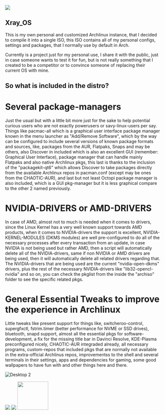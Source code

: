  <img src="https://images2.imgbox.com/b1/19/gp7ReKqs_o.png"> 

## Xray_OS 
This is my own personal and customized Archlinux instance, that I decided to compile it into a single ISO, this ISO contains all of my personal configs, settings and packages, that I normally use by default in Arch.

Currently is a project just for my personal use, I share it with the public, just in case someone wants to test it for fun, but is not really something that I created to be a competitor or to convince someone of replacing their current OS with mine.

## So what is included in the distro?

# Several package-managers
Just the usual but with a little bit more just for the sake to help potential curious users who are not exactly powerusers or savy-linux-users per say. Things like pacmac-all which is a graphical user interface package manager known in the menu launcher as "Add/Remove Software", which by the way can be configured to include several versions of known package formats and sources, like, packages from the AUR, Flatpaks, Snaps and may be others, also Discover in included which is also an excellent GUI (remember: Graphical User Interface), package manager that can handle mainly Flatpaks and also native Archlinux pkgs, this last is thanks to the inclusion of the "packagekit-qt6" which allows Discover to take packages directly from the available Archlinux repos in pacman.conf (except may be ones from the CHAOTIC-AUR), and last but not least Octopi package manager is also included, which is a GUI pkg-manager but it is less graphical compare to the other 2 named previously.

# NVIDIA-DRIVERS or AMD-DRIVERS
In case of AMD, almost not to much is needed when it comes to drivers, since the Linux Kernel has a very well known support towards AMD products, when it comes to NVIDIA-drivers the support is excellent, NVIDIA-KERNEL-MODULES (DKMS modules) are well pre-configured to do all of the necessary processes after every transaction from an update, in case NVIDIA is not being used but rather AMD, then a script will automatically delete all of the NVIDIA-drivers, same if non NVIDIA or AMD drivers are being used, then it will automatically delete all related drivers regarding that. The NVIDIA-drivers that are being used are the current "nvidia-open-dkms" drivers, plus the rest of the necessary NVIDIA-drivers like "lib32-opencl-nvidia" and so on, you can check the pkglist from the inside the "archiso" folder to see the specific related pkgs.

# General Essential Tweaks to improve the experience in Archlinux
Little tweaks like present support for things like, switcheroo-control, supergfxctl, fstrim.timer (better performance for NVME or SSD drives), bluetooth, snapd support, almost all the essential pkgs for software-development, a fix for the missing title bar in Davinci Resolve, KDE-Plasma preconfigured nicely, CHAOTIC-AUR integraded already, all necessary programs, custom-repos that included pkgs that are normally not available in the extra-official Archlinus repos, improvementss to the shell and several terminals in their settings, apps and dependencies for gaming, some good wallpapers to have fun with and other things here and there.





![Desktop 2](https://github.com/Xray-OS/xray_os/assets/143856402/847105ac-5e33-4e80-b2b8-ea10675a0429)

<img src="https://images2.imgbox.com/a5/e5/VcjlKerg_o.png">

<img src="https://images2.imgbox.com/91/a3/bmepo64s_o.jpg">


<img src="https://images2.imgbox.com/79/d9/c0B6V9le_o.png" width="100" height="92">

